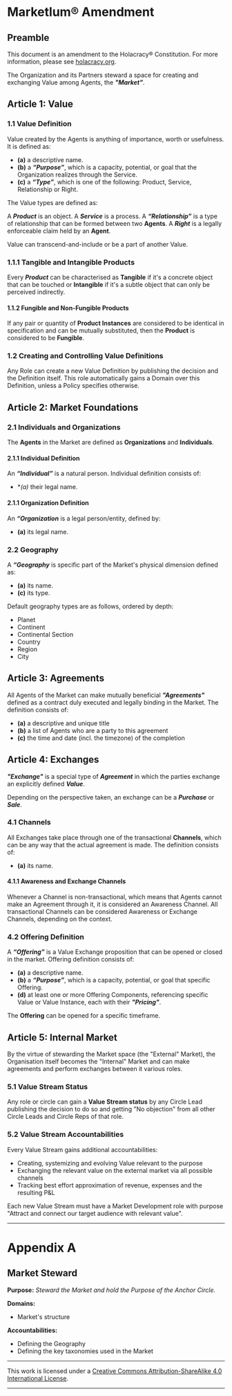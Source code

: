 # **Marketlum® Amendment**

## Preamble

This document is an amendment to the Holacracy® Constitution. For more information, please see <a rel="license" href="https://holacracy.org">holacracy.org</a>.

The Organization and its Partners steward a space for creating and exchanging Value among Agents, the ***"Market"***.

## Article 1: Value

### 1.1 Value Definition

Value created by the Agents is anything of importance, worth or usefulness. It is defined as:

- **(a)** a descriptive name.
- **(b)** a ***“Purpose”***, which is a capacity, potential, or goal that the Organization realizes through the Service.
- **(c)** a ***“Type”***, which is one of the following: Product, Service, Relationship or Right.

The Value types are defined as:

A ***Product*** is an object.
A ***Service*** is a process.
A ***“Relationship”*** is a type of relationship that can be formed between two **Agents**.
A ***Right*** is a legally enforceable claim held by an **Agent**.

Value can transcend-and-include or be a part of another Value.

### 1.1.1 Tangible and Intangible Products

Every ***Product*** can be characterised as **Tangible** if it's a concrete object that can be touched or **Intangible** if it's a subtle object that can only be perceived indirectly.

#### 1.1.2 Fungible and Non-Fungible Products

If any pair or quantity of **Product Instances** are considered to be identical in specification and can be mutually substituted, then the **Product** is considered to be **Fungible**.

### 1.2 Creating and Controlling Value Definitions

Any Role can create a new Value Definition by publishing the decision and the Definition itself. This role automatically gains a Domain over this Definition, unless a Policy specifies otherwise.

## Article 2: Market Foundations

### 2.1 Individuals and Organizations

The **Agents** in the Market are defined as **Organizations** and **Individuals**.

#### 2.1.1 Individual Definition

An ***“Individual”*** is a natural person. Individual definition consists of:

- **(a)* their legal name.

#### 2.1.1 Organization Definition

An ***“Organization*** is a legal person/entity, defined by:

- **(a)** its legal name.

### 2.2 Geography

A ***“Geography*** is specific part of the Market's physical dimension defined as:

- **(a)** its name.
- **(c)** its type.

Default geography types are as follows, ordered by depth:

- Planet
- Continent
- Continental Section
- Country
- Region
- City

## Article 3: Agreements

All Agents of the Market can make mutually beneficial ***"Agreements"*** defined as a contract duly executed and legally binding in the Market. The definition consists of:

- **(a)** a descriptive and unique title
- **(b)** a list of Agents who are a party to this agreement
- **(c)** the time and date (incl. the timezone) of the completion

## Article 4: Exchanges

***"Exchange"*** is a special type of ***Agreement*** in which the parties exchange an explicitly defined ***Value***.

Depending on the perspective taken, an exchange can be a ***Purchase*** or ***Sale***.

### 4.1 Channels

All Exchanges take place through one of the transactional **Channels**, which can be any way that the actual agreement is made. The definition consists of:

- **(a)** its name.

#### 4.1.1 Awareness and Exchange Channels

Whenever a Channel is non-transactional, which means that Agents cannot make an Agreement through it, it is considered an Awareness Channel. All transactional Channels can be considered Awareness or Exchange Channels, depending on the context.

### 4.2 Offering Definition

A ***“Offering”*** is a Value Exchange proposition that can be opened or closed in the market. Offering definition consists of:

- **(a)** a descriptive name.
- **(b)** a ***“Purpose”***, which is a capacity, potential, or goal that specific Offering.
- **(d)** at least one or more Offering Components, referencing specific Value or Value Instance, each with their ***"Pricing"***.

The **Offering** can be opened for a specific timeframe.

## Article 5: Internal Market

By the virtue of stewarding the Market space (the "External" Market), the Organisation itself becomes the "Internal" Market and can make agreements and perform exchanges between it various roles.

### 5.1 Value Stream Status

Any role or circle can gain a **Value Stream status** by any Circle Lead publishing the decision to do so and getting "No objection" from all other Circle Leads and Circle Reps of that role.

### 5.2 Value Stream Accountabilities

Every Value Stream gains additional accountabilities:

- Creating, systemizing and evolving Value relevant to the purpose
- Exchanging the relevant value on the external market via all possible channels
- Tracking best effort approximation of revenue, expenses and the resulting P&L

Each new Value Stream must have a Market Development role with purpose "Attract and connect our target audience with relevant value".

---

# **Appendix A**

## Market Steward

**Purpose:** _Steward the Market and hold the Purpose of the Anchor Circle._

**Domains:**

- Market's structure

**Accountabilities:**

- Defining the Geography
- Defining the key taxonomies used in the Market

---

This work is licensed under a <a rel="license" href="http://creativecommons.org/licenses/by-sa/4.0/">Creative Commons Attribution-ShareAlike 4.0 International License</a>.

---

